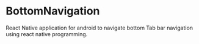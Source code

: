 # BottomNavigation
React Native application for android to navigate bottom Tab bar navigation using react native programming.
